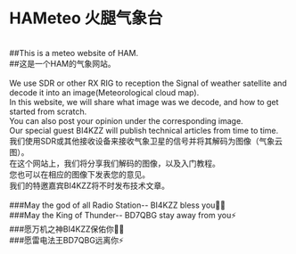# HAMeteo 火腿气象台<br> 
<br> 
##This is a meteo website of HAM.<br> 
##这是一个HAM的气象网站。<br> 
<br> 
We use SDR or other RX RIG to reception the Signal of weather satellite and decode it into an image(Meteorological cloud map).<br> 
In this website, we will share what image was we decode, and how to get started from scratch.<br> 
You can also post your opinion under the corresponding image.<br> 
Our special guest BI4KZZ will publish technical articles from time to time.<br> 
我们使用SDR或其他接收设备来接收气象卫星的信号并将其解码为图像（气象云图）。<br> 
在这个网站上，我们将分享我们解码的图像，以及入门教程。<br> 
您也可以在相应的图像下发表您的意见。<br> 
我们的特邀嘉宾BI4KZZ将不时发布技术文章。<br>
<br> 
###May the god of all Radio Station-- BI4KZZ bless you🙏🏻<br> 
###May the King of Thunder-- BD7QBG stay away from you⚡<br> 
###愿万机之神BI4KZZ保佑你🙏🏻<br> 
###愿雷电法王BD7QBG远离你⚡<br> 
